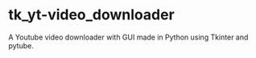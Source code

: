 # tk_yt-video_downloader
A Youtube video downloader with GUI made in Python using Tkinter and pytube.
